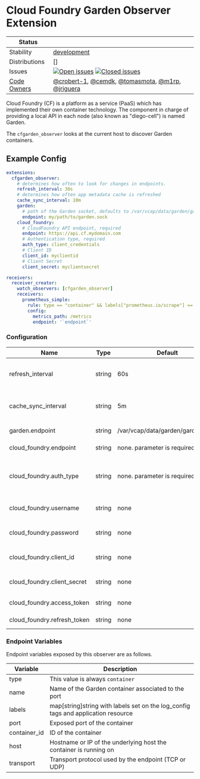 # Cloud Foundry Garden Observer Extension

<!-- status autogenerated section -->
| Status        |           |
| ------------- |-----------|
| Stability     | [development]  |
| Distributions | [] |
| Issues        | [![Open issues](https://img.shields.io/github/issues-search/open-telemetry/opentelemetry-collector-contrib?query=is%3Aissue%20is%3Aopen%20label%3Aextension%2Fcfgardenobserver%20&label=open&color=orange&logo=opentelemetry)](https://github.com/open-telemetry/opentelemetry-collector-contrib/issues?q=is%3Aopen+is%3Aissue+label%3Aextension%2Fcfgardenobserver) [![Closed issues](https://img.shields.io/github/issues-search/open-telemetry/opentelemetry-collector-contrib?query=is%3Aissue%20is%3Aclosed%20label%3Aextension%2Fcfgardenobserver%20&label=closed&color=blue&logo=opentelemetry)](https://github.com/open-telemetry/opentelemetry-collector-contrib/issues?q=is%3Aclosed+is%3Aissue+label%3Aextension%2Fcfgardenobserver) |
| [Code Owners](https://github.com/open-telemetry/opentelemetry-collector-contrib/blob/main/CONTRIBUTING.md#becoming-a-code-owner)    | [@crobert-1](https://www.github.com/crobert-1), [@cemdk](https://www.github.com/cemdk), [@tomasmota](https://www.github.com/tomasmota), [@m1rp](https://www.github.com/m1rp), [@jriguera](https://www.github.com/jriguera) |

[development]: https://github.com/open-telemetry/opentelemetry-collector#development
<!-- end autogenerated section -->

Cloud Foundry (CF) is a platform as a service (PaaS) which has implemented their own container technology. The component in charge of providing a local API in each node (also known as "diego-cell") is named Garden.

The `cfgarden_observer` looks at the current host to discover Garden containers.

## Example Config

```yaml
extensions:
  cfgarden_observer:
    # determines how often to look for changes in endpoints.
    refresh_interval: 30s
    # determines how often app metadata cache is refreshed
    cache_sync_interval: 10m
    garden:
      # path of the Garden socket, defaults to /var/vcap/data/garden/garden.sock 
      endpoint: my/path/to/garden.sock
    cloud_foundry:
      # CloudFoundry API endpoint, required
      endpoint: https://api.cf.mydomain.com
      # Authentication type, required
      auth_type: client_credentials
      # Client ID
      client_id: myclientid
      # Client Secret
      client_secret: myclientsecret

receivers:
  receiver_creator:
    watch_observers: [cfgarden_observer]
    receivers:
      prometheus_simple:
        rule: type == "container" && labels["prometheus.io/scrape"] == "true" 
        config:
          metrics_path: /metrics
          endpoint: '`endpoint`'
```

### Configuration

| Name                        | Type   | Default                           | Description                                                       |
| --------------------------- | ------ | --------------------------------- | ----------------------------------------------------------------- |
| refresh_interval            | string | 60s                               | Determines how often to look for changes in endpoints.            |
| cache_sync_interval         | string | 5m                                | determines how often app metadata cache is refreshed              |
| garden.endpoint             | string | /var/vcap/data/garden/garden.sock | Path to garden socket.                                            |
| cloud_foundry.endpoint      | string | none. parameter is required       | CloudFoundry API endpoint                                         |
| cloud_foundry.auth_type     | string | none. parameter is required       | Authentication type, one of: user_pass, client_credentials, token |
| cloud_foundry.username      | string | none                              | Username (auth_type: user_pass)                                   |
| cloud_foundry.password      | string | none                              | Password (auth_type: user_pass)                                   |
| cloud_foundry.client_id     | string | none                              | Client ID (auth_type: client_credentials)                         |
| cloud_foundry.client_secret | string | none                              | Client Secret (auth_type: client_credentials)                     |
| cloud_foundry.access_token  | string | none                              | Access Token (auth_type: token)                                   |
| cloud_foundry.refresh_token | string | none                              | Refresh Token (auth_type: token)                                  |

### Endpoint Variables

Endpoint variables exposed by this observer are as follows.

| Variable     | Description                                                                       |
| ------------ | --------------------------------------------------------------------------------- |
| type         | This value is always `container`                                                  |
| name         | Name of the Garden container associated to the port                               |
| labels       | map[string]string with labels set on the log_config tags and application resource |
| port         | Exposed port of the container                                                     |
| container_id | ID of the container                                                               |
| host         | Hostname or IP of the underlying host the container is running on                 |
| transport    | Transport protocol used by the endpoint (TCP or UDP)                              |

